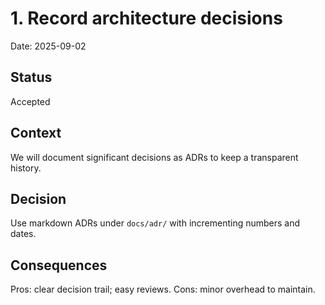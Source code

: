 # 1. Record architecture decisions

Date: 2025-09-02

## Status

Accepted

## Context

We will document significant decisions as ADRs to keep a transparent history.

## Decision

Use markdown ADRs under `docs/adr/` with incrementing numbers and dates.

## Consequences

Pros: clear decision trail; easy reviews. Cons: minor overhead to maintain.

